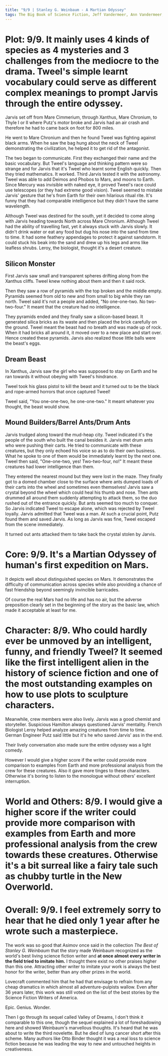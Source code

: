```yaml
---
title: "9/9 | Stanley G. Weinbaum - A Martian Odyssey"
tags: The Big Book of Science Fiction, Jeff Vandermeer, Ann Vandermeer, short story, novelette, science fiction, 1902-1935, 1934
---
```


# Plot: 9/9. It mainly uses 4 kinds of species as 4 mysteries and 3 challenges from the mediocre to the drama. Tweel's simple learnt vocabulary could serve as different complex meanings to prompt  Jarvis through the entire odyssey.
Jarvis set off from Mare Cimmerium, through Xanthus, Mare Chronium, to Thyle I or II where Putz's motor broke and Jarvis had an air crash and therefore he had to came back on foot for 800 miles.

He went to Mare Chronium and then he found Tweel was fighting against black arms. When he saw the bag hung about the neck of Tweel demonstrating the civilization, he helped it to get rid of the antagonist. 

The two began to communicate. First they exchanged their name and the basic vocabulary. But Tweel's language and thinking pattern were so strange and for Jarvis that it's Tweel who learnt some English quickly. Then they tried mathematics. It worked. Third Jarvis tested it with the astronomy. Tweel was able to add Deimos and Phobos to Mars, and moons to Earth. Since Mercury was invisible with naked eye, it proved Tweel's race could use telescopes (or they had extreme good vision). Tweel seemed to mistake Jarvis' gesture that he's from Earth for their own hilarious ritual rite. It's funny that they had comparable intelligence but they didn't have the same wavelength.

Although Tweel was destined for the south, yet it decided to come along with Jarvis heading towards North across Mare Chronium. Although Tweel had the ability of travelling fast, yet it always stuck with Jarvis slowly. It didn't drink water or eat any food but dug his nose into the sand from time to time. It had some feathery appendages to protect it against sandstorm. It could stuck his beak into the sand and drew up his legs and arms like leafless shrubs. Leroy, the biologist, thought it's a desert creature. 

## Silicon Monster
First Jarvis saw small and transparent spheres drifting along from the Xanthus cliffs. Tweel knew nothing about them and then it said rock.

Then they saw a row of pyramids with the top broken and the middle empty. Pyramids seemed from old to new and from small to big while they ran north. Tweel said it's not a people and added, "No one-one-two. No two-two-four." It meant that the creature had no intelligence.

They pyramids ended and they finally saw a silicon-based beast. It generated silica bricks as its waste and then placed the brick carefully on the ground. Tweel meant the beast had no breath and was made up of rock. When it had bricks all around it, it moved over to a new place and start over. Hence created these pyramids. Jarvis also realized those little balls were the beast's eggs.


## Dream Beast
In Xanthus, Jarvis saw the girl who was supposed to stay on Earth and he ran towards it without obeying with Tweel's hindrance.

Tweel took his glass pistol to kill the beast and it turned out to be the black and rope-armed horrors that once captured Tweel!

Tweel said, "You one-one-two, he one-one-two." It meant whatever you thought, the beast would show. 

## Mound Builders/Barrel Ants/Drum Ants
Jarvis trudged along toward the mud-heap city. Tweel indicated it's the people of the south who built the canal besides it. Jarvis met drum ants who were pushing their carts. He tried to communicate with these creatures, but they only echoed his voice so as to do their own business. What he spoke to one of them would be immediately learnt by the next one. Tweel then said, "One-one-two, yes! Two-two-four, no!" It meant these creatures had lower intelligence than them.

They entered the nearest mound but they were lost in the maze. They finally got to a domed chamber close to the surface where ants dumped loads of their carts into the wheel and sometimes even themselves! Jarvis saw a crystal beyond the wheel which could heal his thumb and nose. Then ants drummed all around them suddenly attempting to attack them, so the duo rushed out of the entrance quickly. But ants seemed too much to conquer. So Jarvis indicated Tweel to escape alone, which was rejected by Tweel loyally. Jarvis admitted that Tweel was a man. At such a crucial point, Putz found them and saved Jarvis. As long as Jarvis was fine, Tweel escaped from the scene immediately. 

It turned out ants attacked them to take back the crystal stolen by Jarvis.

# Core: 9/9. It's a Martian Odyssey of human's first expedition on Mars.
It depicts well about distinguished species on Mars. It demonstrates the difficulty of communication across species while also providing a chance of fast friendship beyond seemingly invincible barricades. 

Of course the real Mars had no life and has no air, but the adverse preposition clearly set in the beginning of the story as the basic law, which made it acceptable at least for me.



# Character: 8/9. Who could hardly ever be unmoved by an intelligent, funny, and friendly Tweel? It seemed like the first intelligent alien in the history of science fiction and one of the most outstanding examples on how to use plots to sculpture characters.
Meanwhile, crew members were also lively. Jarvis was a good chemist and storyteller. Suspicious Hamilton always questioned Jarvis' mentality. French Biologist Leroy helped analyze amazing creatures from time to time. German Engineer Putz said little but it's he who saved Jarvis' ass in the end. 

Their lively conversation also made sure the entire odyssey was a light comedy. 

However I would give a higher score if the writer could provide more comparison to examples from Earth and more professional analysis from the crew for these creatures. Also it gave more tinges to these characters. Otherwise it's boring to listen to the monologue without others' excellent interruption.

# World and Others: 8/9. I would give a higher score if the writer could provide more comparison with examples from Earth and more professional analysis from the crew towards these creatures. Otherwise it's a bit surreal like a fairy tale such as chubby turtle in the New Overworld.



# Overall: 9/9. I feel extremely sorry to hear that he died only 1 year after he wrote such a masterpiece.
The work was so good that Asimov once said in the collection *The Best of Stanley G. Weinbaum* that the story made Weinbaum recognized as the world's best living science fiction writer and **at once almost every writer in the field tried to imitate him.** I thought there exist no other praises higher than this one. Attracting other writer to imitate your work is always the best honor for the writer, better than any other prizes in the world.

Lovecraft commented him that he had that envisage to refrain from any cheap dramatics in which almost all adventure-pulpists wallow. Even after 36 years later, this work was still voted on the list of the best stories by the Science Fiction Writers of America.

Epic. Genius. Wonder.

Then I go through its sequel called Valley of Dreams, I don't think it comparable to this one, though the sequel explained a lot of foreshadowing here and showed Weinbaum's marvellous thoughts. It's heard that he was about to write the third novelette. But he died of lung cancer short after this scheme. Many authors like Otto Binder thought it was a real loss to science fiction because he was leading the way to new and untouched heights in creativeness.
